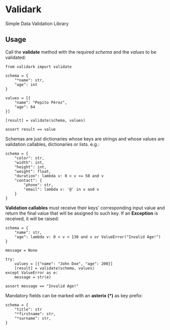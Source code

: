 # Validark

Simple Data Validation Library

## Usage

Call the **validate** method with the required *schema* and the *values*
to be validated:

    from validark import validate

    schema = {
        "*name": str,
        "age": int
    }

    values = [{
        "name": "Pepito Pérez",
        "age": 64
    }]

    [result] = validate(schema, values)

    assert result == value


Schemas are just dictionaries whose keys are strings and whose values are
validation callables, dictionaries or lists. e.g.:

    schema = {
        "color": str,
        "width": int,
        "height": int,
        "weight": float,
        "duration": lambda v: 0 < v <= 50 and v
        "contact": {
            "phone": str,
            "email": lambda v: '@' in v and v
        }
    }

**Validation callables** must receive their keys' corresponding input value and
return the final value that will be assigned to such key. If an **Exception**
is received, it will be raised:

    schema = {
        "name": str,
        "age": lambda v: 0 < v < 130 and v or ValueError("Invalid Age!")
    }

    message = None

    try:
        values = [{"name": "John Doe", "age": 200}]
        [result] = validate(schema, values)
    except ValueError as e:
        message = str(e)

    assert message == "Invalid Age!"

Mandatory fields can be marked with an **asterix (*)** as key prefix:

    schema = {
        "title": str
        "*firstname": str,
        "*surname": str,
    }
